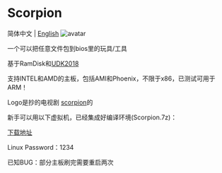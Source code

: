 # Scorpion
简体中文 | [English](https://github.com/d1ves/Scorpion/blob/master/README.md)
![avatar](https://raw.githubusercontent.com/d1ves/Scropion/master/scorpion.jpg)

一个可以把任意文件包到bios里的玩具/工具

基于RamDisk和[UDK2018](https://github.com/tianocore/edk2/tree/UDK2018)

支持INTEL和AMD的主板，包括AMI和Phoenix，不限于x86，已测试可用于ARM！

Logo是抄的电视剧 [scorpion](https://en.wikipedia.org/wiki/Scorpion_(TV_series))的

新手可以用以下虚拟机，已经集成好编译环境(Scorpion.7z)：

[下载地址](https://d1ves.cowtransfer.com/s/2d4001eb3a704c)

Linux Password：1234

已知BUG：部分主板刷完需要重启两次
